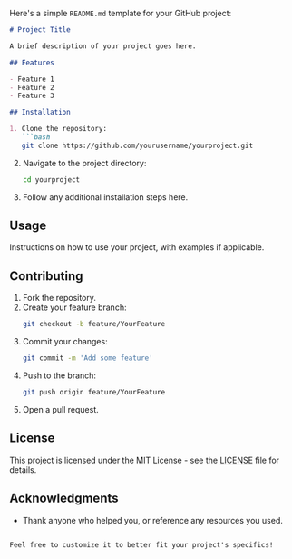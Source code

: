 Here's a simple `README.md` template for your GitHub project:

```markdown
# Project Title

A brief description of your project goes here.

## Features

- Feature 1
- Feature 2
- Feature 3

## Installation

1. Clone the repository:
   ```bash
   git clone https://github.com/yourusername/yourproject.git
   ```
2. Navigate to the project directory:
   ```bash
   cd yourproject
   ```
3. Follow any additional installation steps here.

## Usage

Instructions on how to use your project, with examples if applicable.

## Contributing

1. Fork the repository.
2. Create your feature branch:
   ```bash
   git checkout -b feature/YourFeature
   ```
3. Commit your changes:
   ```bash
   git commit -m 'Add some feature'
   ```
4. Push to the branch:
   ```bash
   git push origin feature/YourFeature
   ```
5. Open a pull request.

## License

This project is licensed under the MIT License - see the [LICENSE](LICENSE) file for details.

## Acknowledgments

- Thank anyone who helped you, or reference any resources you used.
```

Feel free to customize it to better fit your project's specifics!
 
